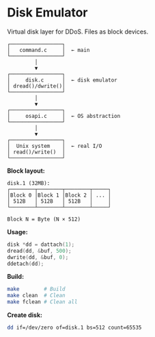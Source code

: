 # Disk Emulator

Virtual disk layer for DDoS. Files as block devices.
```
┌─────────────────┐
│   command.c     │  ← main
└─────────────────┘
         │
         ▼
┌─────────────────┐
│     disk.c      │  ← disk emulator
│ dread()/dwrite()│
└─────────────────┘
         │
         ▼
┌─────────────────┐
│     osapi.c     │  ← OS abstraction
└─────────────────┘
         │
         ▼
┌─────────────────┐
│  Unix system    │  ← real I/O
│ read()/write()  │
└─────────────────┘
```

**Block layout:**
```
disk.1 (32MB):
┌────────┬────────┬────────┬─────┐
│Block 0 │Block 1 │Block 2 │ ... │
│ 512B   │ 512B   │ 512B   │     │
└────────┴────────┴────────┴─────┘

Block N = Byte (N × 512)
```

**Usage:**
```c
disk *dd = dattach(1);
dread(dd, &buf, 500);
dwrite(dd, &buf, 0);
ddetach(dd);
```

**Build:**
```bash
make        # Build
make clean  # Clean
make fclean # Clean all
```

**Create disk:**
```bash
dd if=/dev/zero of=disk.1 bs=512 count=65535
```